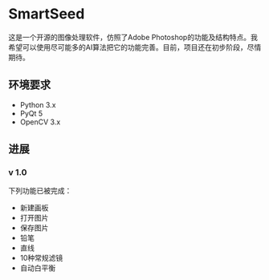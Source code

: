 # SmartSeed

这是一个开源的图像处理软件，仿照了Adobe Photoshop的功能及结构特点。我希望可以使用尽可能多的AI算法把它的功能完善。目前，项目还在初步阶段，尽情期待。

## 环境要求

- Python 3.x
- PyQt 5
- OpenCV 3.x

## 进展

### v 1.0

下列功能已被完成：

- 新建画板
- 打开图片
- 保存图片
- 铅笔
- 直线
- 10种常规滤镜
- 自动白平衡